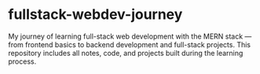 # fullstack-webdev-journey
My journey of learning full-stack web development with the MERN stack — from frontend basics to backend development and full-stack projects. This repository includes all notes, code, and projects built during the learning process.
